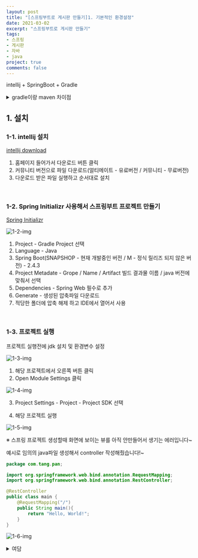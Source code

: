 ```yaml
---
layout: post
title: "[스프링부트로 게시판 만들기]1. 기본적인 환경설정"
date: 2021-03-02
excerpt: "스프링부트로 게시판 만들기"
tags:
- 스프링
- 게시판
- 자바
- java
project: true
comments: false
---
```


intellij + SpringBoot + Gradle


<details>
<summary>gradle이랑 maven 차이점</summary>

<br>

<h3>빌드 관리 도구</h3>
- 개발에 필요한 다양한 외부 라이브러리를 다운로드하고 이를 간편하게 관리해주는 도구.

<h3>Maven</h3>
- Java용 프로젝트 관리도구로 Ant 대안으로 만들어졌다.<br>
- pom.xml을 이용한 정형화된 빌드 시스템.<br>
- 외부저장소에서 필요한 라이브러리와 플러그인들을 다운로드 하고나서 로컬시스템 캐시에 모두 저장한다.<br>

<h3>Gradle</h3>
- Ant처럼 유연한 범용 빌드 도구.<br>
- Groovy 언어를 사용하여 xml 파일을 사용하는 Maven보다 코드가 훨씬 간결하다.<br>
- 멀티 프로젝트에 사용하기 좋다.<br>
- 원격저장소나 다른 파일 없이 의존성 관리 지원이 연결된다.<br>

<br>

</details>

## 1. 설치
### 1-1. intellij 설치

[intellij download](https://www.jetbrains.com/ko-kr/idea/)


1. 홈페이지 들어가서 다운로드 버튼 클릭
2. 커뮤니티 버전으로 파일 다운로드(얼티메이트 - 유료버전 / 커뮤니티 - 무료버전)
3. 다운로드 받은 파일 실행하고 순서대로 설치

<br>

### 1-2. Spring Initializr 사용해서 스프링부트 프로젝트 만들기

[Spring Initializr](https://start.spring.io/)


![1-2-img](https://Jumim.github.io/assets/img/post_img/1-2-img.png)

1. Project - Gradle Project 선택
2. Language - Java
3. Spring Boot(SNAPSHOP - 현재 개발중인 버전 / M - 정식 릴리즈 되지 않은 버전) - 2.4.3
4. Project Metadate - Grope / Name / Artifact 빌드 결과물 이름 / java 버전에 맞춰서 선택
5. Dependencies - Spring Web 필수로 추가
6. Generate - 생성된 압축파일 다운로드
7. 적당한 폴더에 압축 해제 하고 IDE에서 열어서 사용

<br>

### 1-3. 프로젝트 실행

프로젝트 실행전에 jdk 설치 및 환경변수 설정


![1-3-img](https://Jumim.github.io/assets/img/post_img/1-3-img.png)

1. 해당 프로젝트에서 오른쪽 버튼 클릭
2. Open Module Settings 클릭


![1-4-img](https://Jumim.github.io/assets/img/post_img/1-4-img.png)

3. Project Settings - Project - Project SDK 선택

4. 해당 프로젝트 실행


![1-5-img](https://Jumim.github.io/assets/img/post_img/1-5-img.png)

※ 스프링 프로젝트 생성할때 화면에 보이는 뷰를 아직 안만들어서 생기는 에러입니다~

예시로 임의의 java파일 생성해서 controller 작성해줬습니다!~


```java
package com.tang.pan;

import org.springframework.web.bind.annotation.RequestMapping;
import org.springframework.web.bind.annotation.RestController;

@RestController
public class main {
    @RequestMapping("/")
    public String main(){
        return "Hello, World!";
    }
}
```

![1-6-img](https://Jumim.github.io/assets/img/post_img/1-6-img.png)

<details>
<summary>여담</summary>

<br>
지금 회사에서는 주로 php만 사용하다보니까 자바는 금새 다 까먹었다..<br>
저번에 이직하려고 회사 면접 봤을때 프로젝트를 지적하시길래 충격도 받았고ㅜㅜ<br>  
(그동안 몇번 면접 봤지만 정말 난생 처음으로 지적받아봤다...)<br>
아무래도 프로젝트도 아무것도 모를때 만든거고 단순히 커뮤니티 사이트였어서 공부하기도 간단해서ㅋㅋ<br>
기초부터 다시 공부도 할 겸 이것저것 기능도 추가해서 고도화 시켜볼까 한다..!!
<br>

</details>
